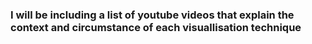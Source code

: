 ### I will be including a list of youtube videos that explain the context and circumstance of each visuallisation technique


